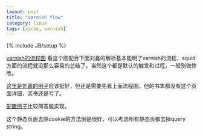 ```yaml
---
layout: post
title: "varnish flow"
category: linux
tags: [cache, varnish]
---
```

{% include JB/setup %}

[varnish的流程图](https://www.varnish-cache.org/trac/wiki/VCLExampleDefault)
看这个图配合下面刘鑫的解析基本能明了varnish的流程，squid方面的流程就没那么容易的总结了。当然这个都是默认的触发和过程，一般别做修改。

[这里是刘鑫的例子](http://www.programmer.com.cn/14315/)应该挺好，但还是需要先看上面流程图。他的书本都没有这个页面详细，买书还是亏了。

[配置例子](http://blog.s135.com/post/313/)比较简答能实现。

这个静态页面去除cookie的方法倒是很好，可以考虑所有静态页都去掉query string。
